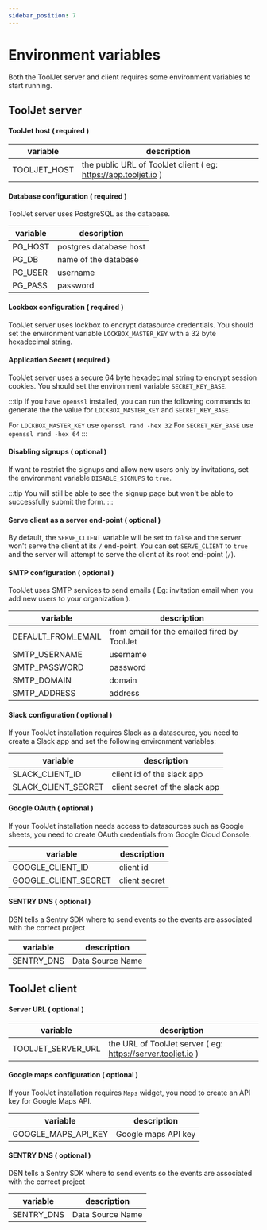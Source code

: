 ```yaml
---
sidebar_position: 7
---
```


# Environment variables

Both the ToolJet server and client requires some environment variables to start running.

## ToolJet server

#### ToolJet host ( required )

| variable      | description |
| ----------- | ----------- |
| TOOLJET_HOST | the public URL of ToolJet client ( eg: https://app.tooljet.io ) |



#### Database configuration ( required )

ToolJet server uses PostgreSQL as the database.

| variable      | description |
| ----------- | ----------- |
| PG_HOST      | postgres database host |
| PG_DB      | name of the database       |
| PG_USER      | username |
| PG_PASS      | password       |

#### Lockbox configuration ( required )
ToolJet server uses lockbox to encrypt datasource credentials. You should set the environment variable `LOCKBOX_MASTER_KEY` with a 32 byte hexadecimal string.


#### Application Secret ( required )
ToolJet server uses a secure 64 byte hexadecimal string to encrypt session cookies. You should set the environment variable `SECRET_KEY_BASE`.


:::tip
If you have `openssl` installed, you can run the following commands to generate the the value for `LOCKBOX_MASTER_KEY` and `SECRET_KEY_BASE`.

For `LOCKBOX_MASTER_KEY` use `openssl rand -hex 32`
For `SECRET_KEY_BASE` use `openssl rand -hex 64`
:::


#### Disabling signups ( optional )

If want to restrict the signups and allow new users only by invitations, set the environment variable `DISABLE_SIGNUPS` to `true`.

:::tip
You will still be able to see the signup page but won't be able to successfully submit the form.
:::

#### Serve client as a server end-point ( optional )

By default, the `SERVE_CLIENT` variable will be set to `false` and the server won't serve the client at its `/`  end-point.
You can set `SERVE_CLIENT` to `true` and the server will attempt to serve the client at its root end-point (`/`).

#### SMTP configuration ( optional )

ToolJet uses SMTP services to send emails ( Eg: invitation email when you add new users to your organization ).

| variable      | description |
| ----------- | ----------- |
| DEFAULT_FROM_EMAIL      | from email for the emailed fired by ToolJet  |
| SMTP_USERNAME      | username  |
| SMTP_PASSWORD      | password  |
| SMTP_DOMAIN      | domain   |
| SMTP_ADDRESS      | address  |

#### Slack configuration ( optional )

If your ToolJet installation requires Slack as a datasource, you need to create a Slack app and set the following environment variables:

| variable      | description |
| ----------- | ----------- |
| SLACK_CLIENT_ID      | client id of the slack app |
| SLACK_CLIENT_SECRET      | client secret of the slack app |

#### Google OAuth ( optional )

If your ToolJet installation needs access to datasources such as Google sheets, you need to create OAuth credentials from Google Cloud Console.

| variable      | description |
| ----------- | ----------- |
| GOOGLE_CLIENT_ID      | client id |
| GOOGLE_CLIENT_SECRET      | client secret |

#### SENTRY  DNS ( optional )

DSN tells a Sentry SDK where to send events so the events are associated with the correct project

| variable      | description |
| ----------- | ----------- |
| SENTRY_DNS | Data Source Name |

## ToolJet client

#### Server URL ( optional )

| variable | description |
| ----------- | ----------- |
| TOOLJET_SERVER_URL | the URL of ToolJet server ( eg: https://server.tooljet.io ) |

#### Google maps configuration ( optional )

If your ToolJet installation requires `Maps` widget, you need to create an API key for Google Maps API.

| variable      | description |
| ----------- | ----------- |
| GOOGLE_MAPS_API_KEY | Google maps API key |


#### SENTRY  DNS ( optional )

DSN tells a Sentry SDK where to send events so the events are associated with the correct project

| variable      | description |
| ----------- | ----------- |
| SENTRY_DNS | Data Source Name |
